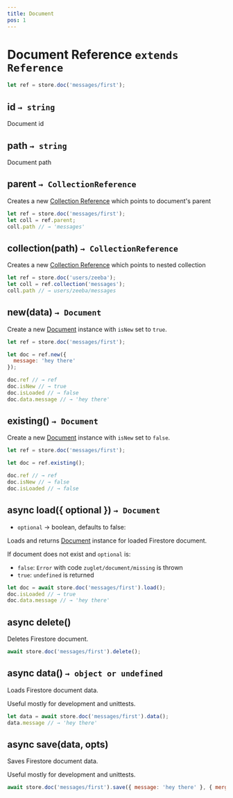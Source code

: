 ```yaml
---
title: Document
pos: 1
---
```


# Document Reference `extends Reference`

``` javascript
let ref = store.doc('messages/first');
```

## id `→ string`

Document id

## path `→ string`

Document path

## parent `→ CollectionReference`

Creates a new [Collection Reference](api/firestore/reference/collection) which points to document's parent

``` javascript
let ref = store.doc('messages/first');
let coll = ref.parent;
coll.path // → 'messages'
```

## collection(path) `→ CollectionReference`

Creates a new [Collection Reference](api/firestore/reference/collection) which points to nested collection

``` javascript
let ref = store.doc('users/zeeba');
let coll = ref.collection('messages');
coll.path // → users/zeeba/messages
```

## new(data) `→ Document`

Create a new [Document](api/firestore/document) instance with `isNew` set to `true`.

``` javascript
let ref = store.doc('messages/first');

let doc = ref.new({
  message: 'hey there'
});

doc.ref // → ref
doc.isNew // → true
doc.isLoaded // → false
doc.data.message // → 'hey there'
```

## existing() `→ Document`

Create a new [Document](api/firestore/document) instance with `isNew` set to `false`.

``` javascript
let ref = store.doc('messages/first');

let doc = ref.existing();

doc.ref // → ref
doc.isNew // → false
doc.isLoaded // → false
```

## async load({ optional }) `→ Document`

* `optional` → boolean, defaults to false:

Loads and returns [Document](api/firestore/document) instance for loaded Firestore document.

If document does not exist and `optional` is:

* `false`: `Error` with code `zuglet/document/missing` is thrown
* `true`: `undefined` is returned

``` javascript
let doc = await store.doc('messages/first').load();
doc.isLoaded // → true
doc.data.message // → 'hey there'
```

## async delete()

Deletes Firestore document.

``` javascript
await store.doc('messages/first').delete();
```

## async data() `→ object or undefined`

Loads Firestore document data.

Useful mostly for development and unittests.

``` javascript
let data = await store.doc('messages/first').data();
data.message // → 'hey there'
```

## async save(data, opts)

Saves Firestore document data.

Useful mostly for development and unittests.

``` javascript
await store.doc('messages/first').save({ message: 'hey there' }, { merge: true });
```
